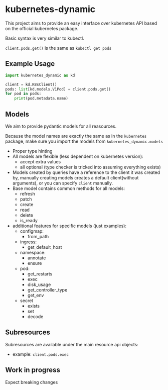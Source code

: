 # kubernetes-dynamic

This project aims to provide an easy interface over kubernetes API based on the official kubernetes package.

Basic syntax is very similar to kubectl.

`client.pods.get()` is the same as `kubectl get pods`

## Example Usage

```python
import kubernetes_dynamic as kd

client = kd.K8sClient()
pods: list[kd.models.V1Pod] = client.pods.get()
for pod in pods:
    print(pod.metadata.name)
```

## Models

We aim to provide pydantic models for all reasources.

Because the model names are exactly the same as in the `kubernetes` package, make sure you import the models from `kubernetes_dynamic.models`

- Proper type hinting
- All models are flexible (less dependent on kubernetes version):
  - accept extra values
  - all optional (type checker is tricked into assuming everything exists)
- Models created by queries have a reference to the client it was created by, manually creating models creates a default client(without arguments), or you can specify `client` manually.
- Base model contains common methods for all models:
  - refresh
  - patch
  - create
  - read
  - delete
  - is_ready
- additional features for specific models (just examples):
  - configmap:
    - from_path
  - ingress:
    - get_default_host
  - namespace:
    - annotate
    - ensure
  - pod:
    - get_restarts
    - exec
    - disk_usage
    - get_controller_type
    - get_env
  - secret
    - exists
    - set
    - decode

## Subresources

Subresources are available under the main resource api objects:

- example: `client.pods.exec`

## Work in progress

Expect breaking changes
